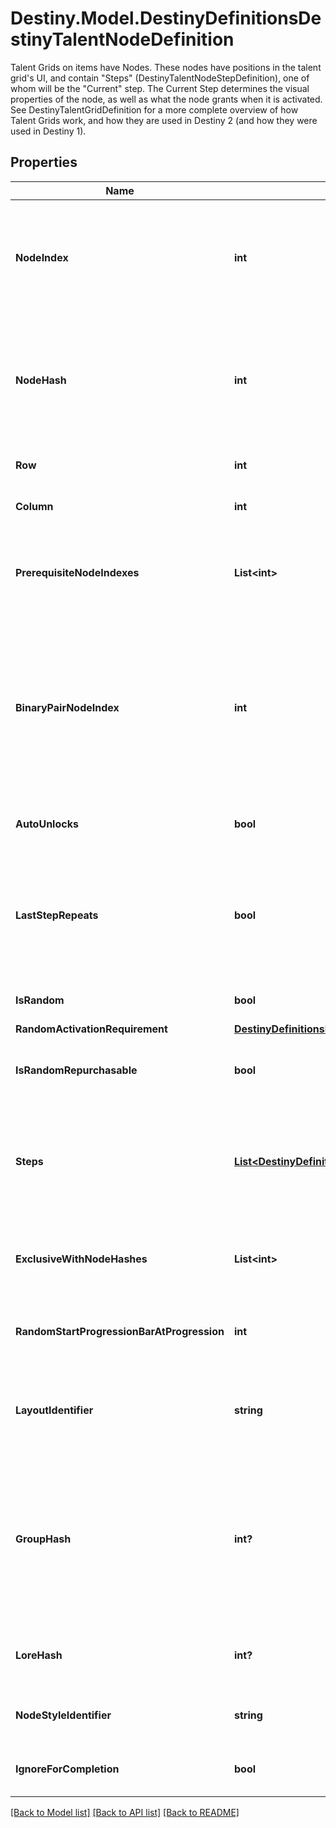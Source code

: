 # Destiny.Model.DestinyDefinitionsDestinyTalentNodeDefinition
Talent Grids on items have Nodes. These nodes have positions in the talent grid's UI, and contain \"Steps\" (DestinyTalentNodeStepDefinition), one of whom will be the \"Current\" step.  The Current Step determines the visual properties of the node, as well as what the node grants when it is activated.  See DestinyTalentGridDefinition for a more complete overview of how Talent Grids work, and how they are used in Destiny 2 (and how they were used in Destiny 1).

## Properties

Name | Type | Description | Notes
------------ | ------------- | ------------- | -------------
**NodeIndex** | **int** | The index into the DestinyTalentGridDefinition&#39;s \&quot;nodes\&quot; property where this node is located. Used to uniquely identify the node within the Talent Grid. Note that this is content version dependent: make sure you have the latest version of content before trying to use these properties. | [optional] 
**NodeHash** | **int** | The hash identifier for the node, which unfortunately is also content version dependent but can be (and ideally, should be) used instead of the nodeIndex to uniquely identify the node.  The two exist side-by-side for backcompat reasons due to the Great Talent Node Restructuring of Destiny 1, and I ran out of time to remove one of them and standardize on the other. Sorry! | [optional] 
**Row** | **int** | The visual \&quot;row\&quot; where the node should be shown in the UI. If negative, then the node is hidden. | [optional] 
**Column** | **int** | The visual \&quot;column\&quot; where the node should be shown in the UI. If negative, the node is hidden. | [optional] 
**PrerequisiteNodeIndexes** | **List&lt;int&gt;** | Indexes into the DestinyTalentGridDefinition.nodes property for any nodes that must be activated before this one is allowed to be activated.  I would have liked to change this to hashes for Destiny 2, but we have run out of time. | [optional] 
**BinaryPairNodeIndex** | **int** | At one point, Talent Nodes supported the idea of \&quot;Binary Pairs\&quot;: nodes that overlapped each other visually, and where activating one deactivated the other. They ended up not being used, mostly because Exclusive Sets are *almost* a superset of this concept, but the potential for it to be used still exists in theory.  If this is ever used, this will be the index into the DestinyTalentGridDefinition.nodes property for the node that is the binary pair match to this node. Activating one deactivates the other. | [optional] 
**AutoUnlocks** | **bool** | If true, this node will automatically unlock when the Talent Grid&#39;s level reaches the required level of the current step of this node. | [optional] 
**LastStepRepeats** | **bool** | At one point, Nodes were going to be able to be activated multiple times, changing the current step and potentially piling on multiple effects from the previously activated steps. This property would indicate if the last step could be activated multiple times.   This is not currently used, but it isn&#39;t out of the question that this could end up being used again in a theoretical future. | [optional] 
**IsRandom** | **bool** | If this is true, the node&#39;s step is determined randomly rather than the first step being chosen. | [optional] 
**RandomActivationRequirement** | [**DestinyDefinitionsDestinyNodeActivationRequirement**](DestinyDefinitionsDestinyNodeActivationRequirement.md) |  | [optional] 
**IsRandomRepurchasable** | **bool** | If this is true, the node can be \&quot;re-rolled\&quot; to acquire a different random current step. This is not used, but still exists for a theoretical future of talent grids. | [optional] 
**Steps** | [**List&lt;DestinyDefinitionsDestinyNodeStepDefinition&gt;**](DestinyDefinitionsDestinyNodeStepDefinition.md) | At this point, \&quot;steps\&quot; have been obfuscated into conceptual entities, aggregating the underlying notions of \&quot;properties\&quot; and \&quot;true steps\&quot;.  If you need to know a step as it truly exists - such as when recreating Node logic when processing Vendor data - you&#39;ll have to use the \&quot;realSteps\&quot; property below. | [optional] 
**ExclusiveWithNodeHashes** | **List&lt;int&gt;** | The nodeHash values for nodes that are in an Exclusive Set with this node.  See DestinyTalentGridDefinition.exclusiveSets for more info about exclusive sets.  Again, note that these are nodeHashes and *not* nodeIndexes. | [optional] 
**RandomStartProgressionBarAtProgression** | **int** | If the node&#39;s step is randomly selected, this is the amount of the Talent Grid&#39;s progression experience at which the progression bar for the node should be shown. | [optional] 
**LayoutIdentifier** | **string** | A string identifier for a custom visual layout to apply to this talent node. Unfortunately, we do not have any data for rendering these custom layouts. It will be up to you to interpret these strings and change your UI if you want to have custom UI matching these layouts. | [optional] 
**GroupHash** | **int?** | As of Destiny 2, nodes can exist as part of \&quot;Exclusive Groups\&quot;. These differ from exclusive sets in that, within the group, many nodes can be activated. But the act of activating any node in the group will cause \&quot;opposing\&quot; nodes (nodes in groups that are not allowed to be activated at the same time as this group) to deactivate.  See DestinyTalentExclusiveGroup for more information on the details. This is an identifier for this node&#39;s group, if it is part of one. | [optional] 
**LoreHash** | **int?** | Talent nodes can be associated with a piece of Lore, generally rendered in a tooltip. This is the hash identifier of the lore element to show, if there is one to be show. | [optional] 
**NodeStyleIdentifier** | **string** | Comes from the talent grid node style: this identifier should be used to determine how to render the node in the UI. | [optional] 
**IgnoreForCompletion** | **bool** | Comes from the talent grid node style: if true, then this node should be ignored for determining whether the grid is complete. | [optional] 

[[Back to Model list]](../README.md#documentation-for-models) [[Back to API list]](../README.md#documentation-for-api-endpoints) [[Back to README]](../README.md)


